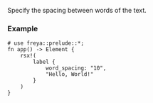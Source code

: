 Specify the spacing between words of the text.

### Example

```rust, no_run
# use freya::prelude::*;
fn app() -> Element {
    rsx!(
        label {
            word_spacing: "10",
            "Hello, World!"
        }
    )
}
```
